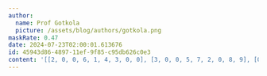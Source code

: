 ```yaml
---
author:
  name: Prof Gotkola
  picture: /assets/blog/authors/gotkola.png
maskRate: 0.47
date: 2024-07-23T02:00:01.613676
id: 45943d86-4897-11ef-9f85-c95db626c0e3
content: '[[2, 0, 0, 6, 1, 4, 3, 0, 0], [3, 0, 0, 5, 7, 2, 0, 8, 9], [0, 0, 0, 0, 8, 9, 1, 0, 6], [6, 8, 2, 9, 3, 0, 7, 0, 4], [1, 5, 0, 4, 0, 7, 2, 9, 0], [0, 7, 4, 8, 2, 1, 0, 0, 0], [5, 0, 0, 2, 9, 6, 0, 0, 0], [0, 6, 1, 0, 0, 0, 9, 3, 2], [0, 0, 0, 0, 0, 0, 0, 0, 5]]'
---
```

